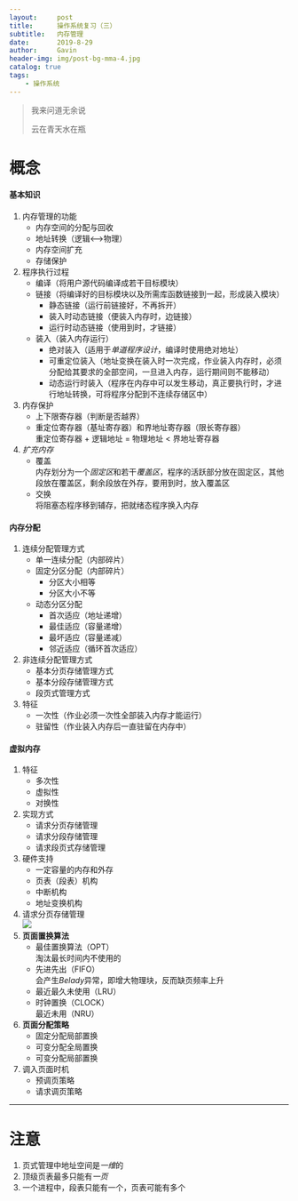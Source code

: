 ```yaml
---
layout:     post
title:      操作系统复习（三）
subtitle:   内存管理
date:       2019-8-29
author:     Gavin
header-img: img/post-bg-mma-4.jpg
catalog: true
tags:
    - 操作系统
---
```


> 我来问道无余说
> 
> 云在青天水在瓶

# 概念

#### 基本知识

1. 内存管理的功能
	+ 内存空间的分配与回收
	+ 地址转换（逻辑<——>物理）
	+ 内存空间扩充
	+ 存储保护
2. 程序执行过程
	+ 编译（将用户源代码编译成若干目标模块）
	+ 链接（将编译好的目标模块以及所需库函数链接到一起，形成装入模块）
		+ 静态链接（运行前链接好，不再拆开）
		+ 装入时动态链接（便装入内存时，边链接）
		+ 运行时动态链接（使用到时，才链接）
	+ 装入（装入内存运行）
		+ 绝对装入（适用于*单道程序设计*，编译时使用绝对地址）
		+ 可重定位装入（地址变换在装入时一次完成，作业装入内存时，必须分配给其要求的全部空间，一旦进入内存，运行期间则不能移动）
		+ 动态运行时装入（程序在内存中可以发生移动，真正要执行时，才进行地址转换，可将程序分配到不连续存储区中）
3. 内存保护
	+ 上下限寄存器（判断是否越界）
	+ 重定位寄存器（基址寄存器）和界地址寄存器（限长寄存器）  
		重定位寄存器 + 逻辑地址 = 物理地址 < 界地址寄存器
4. *扩充内存*
	+ 覆盖  
		内存划分为一个*固定区*和若干*覆盖区*，程序的活跃部分放在固定区，其他段放在覆盖区，剩余段放在外存，要用到时，放入覆盖区
	+ 交换  
		将阻塞态程序移到辅存，把就绪态程序换入内存

#### 内存分配

1. 连续分配管理方式
	+ 单一连续分配（内部碎片）
	+ 固定分区分配（内部碎片）
		+ 分区大小相等
		+ 分区大小不等
	+ 动态分区分配
		+ 首次适应（地址递增）
		+ 最佳适应（容量递增）
		+ 最坏适应（容量递减）
		+ 邻近适应（循环首次适应）
2. 非连续分配管理方式
	+ 基本分页存储管理方式
	+ 基本分段存储管理方式
	+ 段页式管理方式
3. 特征
	+ 一次性（作业必须一次性全部装入内存才能运行）
	+ 驻留性（作业装入内存后一直驻留在内存中）

#### 虚拟内存

1. 特征
	+ 多次性
	+ 虚拟性
	+ 对换性
2. 实现方式
	+ 请求分页存储管理
	+ 请求分段存储管理
	+ 请求段页式存储管理
3. 硬件支持
	+ 一定容量的内存和外存
	+ 页表（段表）机构
	+ 中断机构
	+ 地址变换机构
4. 请求分页存储管理  
	![](http://45.32.68.50/large/a88dfc6d34b782f721e7c474690246ec.jpg)
5. **页面置换算法**
	+ 最佳置换算法（OPT）  
		淘汰最长时间内不使用的
	+ 先进先出（FIFO）  
		会产生*Belady*异常，即增大物理块，反而缺页频率上升
	+ 最近最久未使用（LRU）
	+ 时钟置换（CLOCK）  
		最近未用（NRU）
6. **页面分配策略**
	+ 固定分配局部置换
	+ 可变分配全局置换
	+ 可变分配局部置换
7. 调入页面时机
	+ 预调页策略
	+ 请求调页策略
	
---

# 注意

1. 页式管理中地址空间是*一维*的
2. 顶级页表最多只能有*一页*
3. 一个进程中，段表只能有一个，页表可能有多个